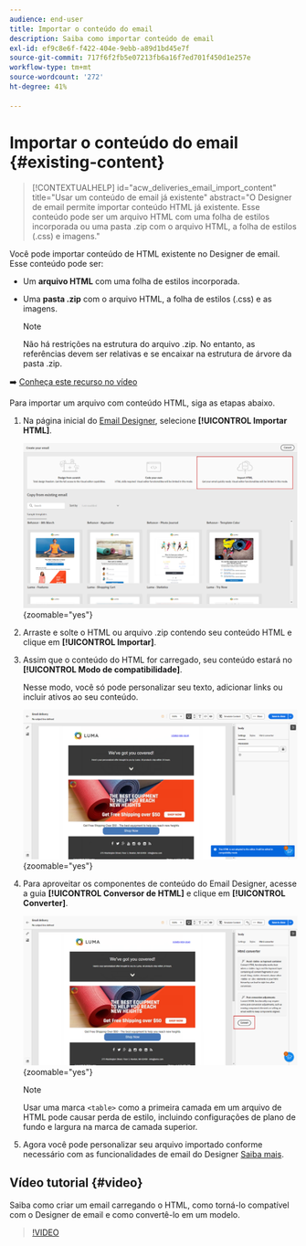 ```yaml
---
audience: end-user
title: Importar o conteúdo do email
description: Saiba como importar conteúdo de email
exl-id: ef9c8e6f-f422-404e-9ebb-a89d1bd45e7f
source-git-commit: 717f6f2fb5e07213fb6a16f7ed701f450d1e257e
workflow-type: tm+mt
source-wordcount: '272'
ht-degree: 41%

---
```


# Importar o conteúdo do email {#existing-content}

>[!CONTEXTUALHELP]
>id="acw_deliveries_email_import_content"
>title="Usar um conteúdo de email já existente"
>abstract="O Designer de email permite importar conteúdo HTML já existente. Esse conteúdo pode ser um arquivo HTML com uma folha de estilos incorporada ou uma pasta .zip com o arquivo HTML, a folha de estilos (.css) e imagens."

Você pode importar conteúdo de HTML existente no Designer de email. Esse conteúdo pode ser:

* Um **arquivo HTML** com uma folha de estilos incorporada.
* Uma **pasta .zip** com o arquivo HTML, a folha de estilos (.css) e as imagens.

  >[!NOTE]
  >
  >Não há restrições na estrutura do arquivo .zip. No entanto, as referências devem ser relativas e se encaixar na estrutura de árvore da pasta .zip.

➡️ [Conheça este recurso no vídeo](#video)

Para importar um arquivo com conteúdo HTML, siga as etapas abaixo.

1. Na página inicial do [Email Designer](get-started-email-designer.md), selecione **[!UICONTROL Importar HTML]**.

   ![](assets/html-import.png){zoomable="yes"}

1. Arraste e solte o HTML ou arquivo .zip contendo seu conteúdo HTML e clique em **[!UICONTROL Importar]**.

1. Assim que o conteúdo do HTML for carregado, seu conteúdo estará no **[!UICONTROL Modo de compatibilidade]**.

   Nesse modo, você só pode personalizar seu texto, adicionar links ou incluir ativos ao seu conteúdo.

   ![](assets/html-imported.png){zoomable="yes"}

1. Para aproveitar os componentes de conteúdo do Email Designer, acesse a guia **[!UICONTROL Conversor de HTML]** e clique em **[!UICONTROL Converter]**.

   ![](assets/html-imported-2.png){zoomable="yes"}

   >[!NOTE]
   >
   > Usar uma marca `<table>` como a primeira camada em um arquivo de HTML pode causar perda de estilo, incluindo configurações de plano de fundo e largura na marca de camada superior.

1. Agora você pode personalizar seu arquivo importado conforme necessário com as funcionalidades de email do Designer [Saiba mais](content-components.md).

## Vídeo tutorial {#video}

Saiba como criar um email carregando o HTML, como torná-lo compatível com o Designer de email e como convertê-lo em um modelo.

>[!VIDEO](https://video.tv.adobe.com/v/3427633/?quality=12)
